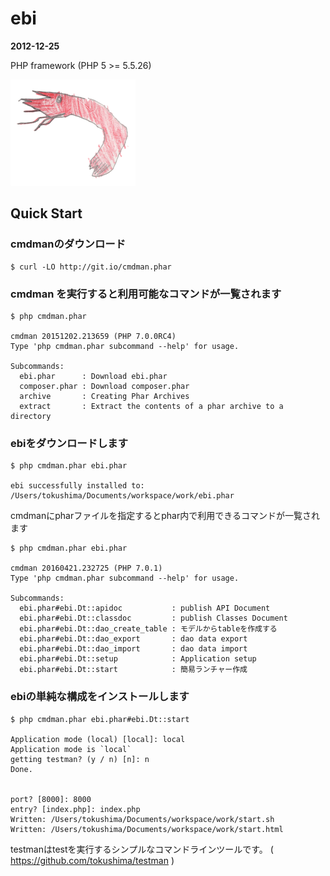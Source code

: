 ebi
====
__2012-12-25__

PHP framework (PHP 5 >= 5.5.26)

![ebi](https://raw.githubusercontent.com/tokushima/ebi/master/resources/media/ebi.png)



## Quick Start 


### cmdmanのダウンロード

```
$ curl -LO http://git.io/cmdman.phar
```


### cmdman を実行すると利用可能なコマンドが一覧されます

```
$ php cmdman.phar

cmdman 20151202.213659 (PHP 7.0.0RC4)
Type 'php cmdman.phar subcommand --help' for usage.

Subcommands:
  ebi.phar      : Download ebi.phar
  composer.phar : Download composer.phar
  archive       : Creating Phar Archives
  extract       : Extract the contents of a phar archive to a directory
```


### ebiをダウンロードします

```
$ php cmdman.phar ebi.phar 

ebi successfully installed to: /Users/tokushima/Documents/workspace/work/ebi.phar
```


cmdmanにpharファイルを指定するとphar内で利用できるコマンドが一覧されます

```
$ php cmdman.phar ebi.phar 

cmdman 20160421.232725 (PHP 7.0.1)
Type 'php cmdman.phar subcommand --help' for usage.

Subcommands:
  ebi.phar#ebi.Dt::apidoc           : publish API Document
  ebi.phar#ebi.Dt::classdoc         : publish Classes Document
  ebi.phar#ebi.Dt::dao_create_table : モデルからtableを作成する
  ebi.phar#ebi.Dt::dao_export       : dao data export
  ebi.phar#ebi.Dt::dao_import       : dao data import
  ebi.phar#ebi.Dt::setup            : Application setup
  ebi.phar#ebi.Dt::start            : 簡易ランチャー作成
```


### ebiの単純な構成をインストールします

```
$ php cmdman.phar ebi.phar#ebi.Dt::start 

Application mode (local) [local]: local
Application mode is `local`
getting testman? (y / n) [n]: n
Done.


port? [8000]: 8000
entry? [index.php]: index.php
Written: /Users/tokushima/Documents/workspace/work/start.sh
Written: /Users/tokushima/Documents/workspace/work/start.html
```

testmanはtestを実行するシンプルなコマンドラインツールです。 ( https://github.com/tokushima/testman )



